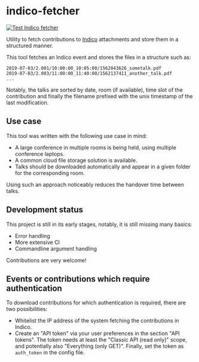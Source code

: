 # indico-fetcher
[![Test Indico fetcher](https://github.com/unibonn/indico-fetcher/actions/workflows/test.yml/badge.svg)](https://github.com/unibonn/indico-fetcher/actions/workflows/test.yml)

Utility to fetch contributions to [Indico](https://getindico.io/) attachments and store them in a structured manner.

This tool fetches an Indico event and stores the files in a structure such as:
```
2019-07-03/2.001/10:00:00_10:05:00/1562043626_sometalk.pdf
2019-07-03/2.003/11:00:00_11:40:00/1562137411_another_talk.pdf
...
```
Notably, the talks are sorted by date, room (if available), time slot of the contribution and finally the filename prefixed with the unix timestamp of the last modification. 

## Use case

This tool was written with the following use case in mind:
* A large conference in multiple rooms is being held, using multiple conference laptops.
* A common cloud file storage solution is available.
* Talks should be downloaded automatically and appear in a given folder for the corresponding room.

Using such an approach noticeably reduces the handover time between talks. 

## Development status

This project is still in its early stages, notably, it is still missing many basics:
* Error handling
* More extensive CI
* Commandline argument handling

Contributions are very welcome!

## Events or contributions which require authentication

To download contributions for which authentication is required, there are two possibilities:
* Whitelist the IP address of the system fetching the contributions in Indico.
* Create an "API token" via your user preferences in the section "API tokens". The token needs at least the "Classic API (read only)" scope, and potentially also "Everything (only GET)". Finally, set the token as `auth_token` in the config file.

